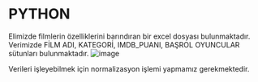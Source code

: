 # PYTHON

Elimizde filmlerin özelliklerini barındıran bir excel dosyası bulunmaktadır. Verimizde FİLM ADI, KATEGORİ, IMDB_PUANI, BAŞROL OYUNCULAR sütunları bulunmaktadır. 
![image](https://github.com/Cemile-Nur-Demir/Veri-Normalizasyonu-Python-/assets/101366821/74b15dd0-5bad-44cf-a1ab-92c0d0d5fbaa)


Verileri işleyebilmek için normalizasyon işlemi yapmamız gerekmektedir. 
